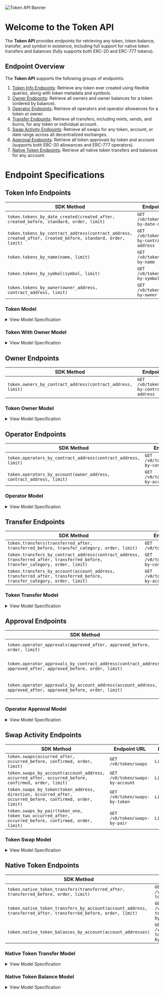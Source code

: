 ![Token API Banner](https://files.readme.io/a8b9223-TRSP_DocBanner_Token_1.png)

# Welcome to the Token API

The **Token API** provides endpoints for retrieving any token, token balance, transfer, and symbol in existence, including full support for native token transfers and balances (fully supports both ERC-20 and ERC-777 tokens).

## Endpoint Overview

The **Token API** supports the following groups of endpoints:
1. [Token Info Endpoints](https://github.com/TransposeData/transpose-python-sdk/blob/main/docs/token.md#Token-Info-Endpoints): Retrieve any token ever created using flexible queries, along with token metadata and symbols.
2. [Owner Endpoints](https://github.com/TransposeData/transpose-python-sdk/blob/main/docs/token.md#Owner-Endpoints): Retrieve all owners and owner balances for a token (ordered by balance).
3. [Operator Endpoints](https://github.com/TransposeData/transpose-python-sdk/blob/main/docs/token.md#Operator-Endpoints): Retrieve all operators and operator allowances for a token or owner.
4. [Transfer Endpoints](https://github.com/TransposeData/transpose-python-sdk/blob/main/docs/token.md#Transfer-Endpoints): Retrieve all transfers, including mints, sends, and burns, for any token or individual account.
5. [Swap Activity Endpoints](https://github.com/TransposeData/transpose-python-sdk/blob/main/docs/token.md#Swap-Activity-Endpoints): Retrieve all swaps for any token, account, or date range across all decentralized exchanges.
6. [Approval Endpoints](https://github.com/TransposeData/transpose-python-sdk/blob/main/docs/token.md#Approval-Endpoints): Retrieve all token approvals by token and account (supports both ERC-20 allowances and ERC-777 operators).
7. [Native Token Endpoints](https://github.com/TransposeData/transpose-python-sdk/blob/main/docs/token.md#Native-Token-Endpoints): Retrieve all native token transfers and balances for any account.

# Endpoint Specifications

## Token Info Endpoints
| SDK Method                                                                                                  | Endpoint URL                               | Returns                |
| ----------------------------------------------------------------------------------------------------------- | ------------------------------------------ | ---------------------- |
| `token.tokens_by_date_created(created_after, created_before, standard, order, limit)`                       | `GET /v0/token/tokens-by-date-created`     | `List[Token]`          |
| `token.tokens_by_contract_address(contract_address, created_after, created_before, standard, order, limit)` | `GET /v0/token/tokens-by-contract-address` | `List[Token]`          |
| `token.tokens_by_name(name, limit)`                                                                         | `GET /v0/token/tokens-by-name`             | `List[Token]`          |
| `token.tokens_by_symbol(symbol, limit)`                                                                     | `GET /v0/token/tokens-by-symbol`           | `List[Token]`          |
| `token.tokens_by_owner(owner_address, contract_address, limit)`                                             | `GET /v0/token/tokens-by-owner`            | `List[TokenWithOwner]` |

### Token Model
<details>
<summary>View Model Specification</summary>

The **Token Model** represents a single NFT token. The **Token Model** follows the following structure:

| Name              | Description                                                                                        | Type        |
| ----------------- | -------------------------------------------------------------------------------------------------- | ----------- |
| contract_address  | Contract address of the token                                                                      | `string`    |
| name              | Name of the token                                                                                  | `string`    |
| symbol            | Symbol of the token                                                                                | `string`    |
| decimals          | The number of decimals used by the token in user representations.                                  | `integer`   |
| created_timestamp | The token's timestamp of creation (in ISO-8601 format).                                            | `date-time` |
| standard          | The standard of the token (ERC-20 or ERC-777).                                                     | `string`    |
| supply            | The token's total supply (tokens minted minus tokens burned).                                      | `integer`   |
| external_url      | The token's website URL.                                                                           | `string`    |
| image_url         | The token's image URL in the Transpose CDN.                                                        | `string`    |
| twitter_username  | The token's Twitter username.                                                                      | `string`    |
| telegram_url      | The token's Telegram URL.                                                                          | `string`    |
| discord_url       | The token's Discord URL.                                                                           | `string`    |
| whitepaper_url    | The token's whitepaper URL.                                                                        | `string`    |
| last_refreshed    | The timestamp at which the token was last refreshed by the Transpose backend (in ISO-8601 format). | `date-time` |

</details>

### Token With Owner Model
<details>
<summary>View Model Specification</summary>

The **Token With Owner Model** represents a single token with included ownership data (i.e. the owner account and owner's balance). The **Token With Owner Model** follows the following structure:

| Name              | Description                                                                                        | Type        |
| ----------------- | -------------------------------------------------------------------------------------------------- | ----------- |
| contract_address  | Contract address of the token                                                                      | `string`    |
| name              | Name of the token                                                                                  | `string`    |
| symbol            | Symbol of the token                                                                                | `string`    |
| decimals          | The number of decimals used by the token in user representations.                                  | `integer`   |
| created_timestamp | The token's timestamp of creation (in ISO-8601 format).                                            | `date-time` |
| standard          | The standard of the token (ERC-20 or ERC-777).                                                     | `string`    |
| supply            | The token's total supply (tokens minted minus tokens burned).                                      | `integer`   |
| external_url      | The token's website URL.                                                                           | `string`    |
| image_url         | The token's image URL in the Transpose CDN.                                                        | `string`    |
| twitter_username  | The token's Twitter username.                                                                      | `string`    |
| telegram_url      | The token's Telegram URL.                                                                          | `string`    |
| discord_url       | The token's Discord URL.                                                                           | `string`    |
| whitepaper_url    | The token's whitepaper URL.                                                                        | `string`    |
| last_refreshed    | The timestamp at which the token was last refreshed by the Transpose backend (in ISO-8601 format). | `date-time` |
| owner             | The owner's account address.                                                                       | `string`    |
| balance           | The owner's balance of the token.                                                                  | `integer`   |

</details>


## Owner Endpoints
| SDK Method                                                  | Endpoint URL                               | Returns            |
| ----------------------------------------------------------- | ------------------------------------------ | ------------------ |
| `token.owners_by_contract_address(contract_address, limit)` | `GET /v0/token/owners-by-contract-address` | `List[TokenOwner]` |

### Token Owner Model
<details>
<summary>View Model Specification</summary>

The **Token Owner Model** represents a single token owner. The **Token Owner Model** follows the following structure:

| Name             | Description                                 | Type      |
| ---------------- | ------------------------------------------- | --------- |
| contract_address | The contract address of the ENS collection. | `string`  |
| owner            | The owner's account address.                | `string`  |
| balance          | The owner's balance of the token.           | `integer` |

</details>


## Operator Endpoints
| SDK Method                                                           | Endpoint URL                                  | Returns          |
| -------------------------------------------------------------------- | --------------------------------------------- | ---------------- |
| `token.operators_by_contract_address(contract_address, limit)`       | `GET /v0/token/operators-by-contract-address` | `List[Operator]` |
| `token.operators_by_account(owner_address, contract_address, limit)` | `GET /v0/token/operators-by-account`          | `List[Operator]` |

### Operator Model
<details>
<summary>View Model Specification</summary>

The **Operator Model** represents a single authorized operator for an owner's tokens. The **Operator Model** follows the following structure:

| Name             | Description                                                                       | Type      |
| ---------------- | --------------------------------------------------------------------------------- | --------- |
| contract_address | Contract address of the token in which the operator is approved.                  | `string`  |
| owner            | The address of the owner that approved the operator.                              | `string`  |
| operator         | The address of the operator that was approved.                                    | `string`  |
| authorized       | Whether full approval has been granted or not (only supported by ERC-777 tokens). | `boolean` |
| allowance        | The allowance granted to the operator.                                            | `integer` |

</details>


## Transfer Endpoints
| SDK Method                                                                                                                      | Endpoint URL                                  | Returns               |
| ------------------------------------------------------------------------------------------------------------------------------- | --------------------------------------------- | --------------------- |
| `token.transfers(transferred_after, transferred_before, transfer_category, order, limit)`                                       | `GET /v0/token/transfers`                     | `List[TokenTransfer]` |
| `token.transfers_by_contract_address(contract_address, transferred_after, transferred_before, transfer_category, order, limit)` | `GET /v0/token/transfers-by-contract-address` | `List[TokenTransfer]` |
| `token.transfers_by_account(account_address, transferred_after, transferred_before, transfer_category, order, limit)`           | `GET /v0/token/transfers-by-account`          | `List[TokenTransfer]` |

### Token Transfer Model
<details>
<summary>View Model Specification</summary>

The **Token Transfer Model** represents a single token transfer. The **Token Transfer Model** follows the following structure:

| Name             | Description                                                            | Type        |
| ---------------- | ---------------------------------------------------------------------- | ----------- |
| contract_address | The contract address of the ENS collection.                            | `string`    |
| block_number     | The block number at which the transfer occurred.                       | `integer`   |
| log_index        | The log index at which the transfer occurred.                          | `integer`   |
| transaction_hash | The transaction hash at which the transfer occurred.                   | `string`    |
| timestamp        | The timestamp of the transfer (in ISO-8601 format).                    | `date-time` |
| category         | The category of the ENS name transfer (one of `mint`, `send`, `burn`). | `string`    |
| operator         | The address of the operator that performed the transfer.               | `string`    |
| from             | The address of the sender.                                             | `string`    |
| to               | The address of the receiver.                                           | `string`    |
| quantity         | The quantity of tokens transferred.                                    | `integer`   |

</details>


## Approval Endpoints
| SDK Method                                                                                                      | Endpoint URL                                           | Returns                  |
| --------------------------------------------------------------------------------------------------------------- | ------------------------------------------------------ | ------------------------ |
| `token.operator_approvals(approved_after, approved_before, order, limit)`                                       | `GET /v0/token/operator-approvals`                     | `List[OperatorApproval]` |
| `token.operator_approvals_by_contract_address(contract_address, approved_after, approved_before, order, limit)` | `GET /v0/token/operator-approvals-by-contract-address` | `List[OperatorApproval]` |
| `token.operator_approvals_by_account_address(account_address, approved_after, approved_before, order, limit)`   | `GET /v0/token/operator-approvals-by-account-address`  | `List[OperatorApproval]` |

### Operator Approval Model
<details>
<summary>View Model Specification</summary>

The **Operator Approval Model** represents a single operator approval. The **Operator Approval Model** follows the following structure:

| Name             | Description                                                                       | Type        |
| ---------------- | --------------------------------------------------------------------------------- | ----------- |
| contract_address | Contract address of the token in which the operator is approved.                  | `string`    |
| block_number     | The block number at which the transfer occurred.                                  | `integer`   |
| log_index        | The log index at which the transfer occurred.                                     | `integer`   |
| transaction_hash | The transaction hash at which the transfer occurred.                              | `string`    |
| timestamp        | The timestamp of the transfer (in ISO-8601 format).                               | `date-time` |
| owner            | The address of the owner.                                                         | `string`    |
| operator         | The address of the operator that was approved.                                    | `string`    |
| authorized       | Whether full approval has been granted or not (only supported by ERC-777 tokens). | `boolean`   |
| allowance        | The allowance granted to the operator.                                            | `integer`   |

</details>


## Swap Activity Endpoints
| SDK Method                                                                                                 | Endpoint URL                     | Returns      |
| ---------------------------------------------------------------------------------------------------------- | -------------------------------- | ------------ |
| `token.swaps(occurred_after, occurred_before, confirmed, order, limit)`                                    | `GET /v0/token/swaps`            | `List[Swap]` |
| `token.swaps_by_account(account_address, occurred_after, occurred_before, confirmed, order, limit)`        | `GET /v0/token/swaps-by-account` | `List[Swap]` |
| `token.swaps_by_token(token_address, direction, occurred_after, occurred_before, confirmed, order, limit)` | `GET /v0/token/swaps-by-token`   | `List[Swap]` |
| `token.swaps_by_pair(token_one, token_two occurred_after, occurred_before, confirmed, order, limit)`       | `GET /v0/token/swaps-by-pair`    | `List[Swap]` |


### Token Swap Model
<details>
<summary>View Model Specification</summary>

The **Token Swap Model** represents a single token swap. The **Token Swap Model** follows the following structure:

| Name                  | Description                                                                                 | Type        |
| --------------------- | ------------------------------------------------------------------------------------------- | ----------- |
| pair_contract_address | Contract address of the token pair, if applicable.                                          | `string`    |
| from_token            | Contract address of the token swapped from.                                                 | `string`    |
| to_token              | Contract address of the token swapped to.                                                   | `string`    |
| block_number          | The block number at which the swap occurred.                                                | `integer`   |
| log_index             | The log index at which the swap occurred.                                                   | `integer`   |
| transaction_hash      | The transaction hash at which the swap occurred.                                            | `string`    |
| timestamp             | The timestamp of the swap (in ISO-8601 format).                                             | `date-time` |
| confirmed             | Whether the swap is confirmed (i.e 10 blocks have been mined since the swap occurred).      | `boolean`   |
| exchange_name         | The name of the exchange that hosted the token swap.                                        | `string`    |
| contract_version      | The version of the exchange contract that hosted the token swap.                            | `string`    |
| quantity_in           | The amount of tokens the swapper put into the swap.                                         | `integer`   |
| quantity_out          | The amount of tokens that the swapper received from the swap                                | `integer`   |
| effective_price       | The effective price of `to_token` denominated in `from_token` (`amount_out` / `amount_in`). | `number`    |
| sender                | The address of the sender (may be a router contract address).                               | `string`    |
| origin                | The address of the originator of the swap transaction.                                      | `string`    |
</details>

## Native Token Endpoints
| SDK Method                                                                                                      | Endpoint URL                                      | Returns                     |
| --------------------------------------------------------------------------------------------------------------- | ------------------------------------------------- | --------------------------- |
| `token.native_token_transfers(transferred_after, transferred_before, order, limit)`                             | `GET /v0/token/native-token-transfers`            | `List[NativeTokenTransfer]` |
| `token.native_token_transfers_by_account(account_address, transferred_after, transferred_before, order, limit)` | `GET /v0/token/native-token-transfers-by-account` | `List[NativeTokenTransfer]` |
| `token.native_token_balances_by_account(account_addresses)`                                                     | `GET /v0/token/native-token-balances-by-account`  | `List[NativeTokenBalance]`  |


### Native Token Transfer Model
<details>
<summary>View Model Specification</summary>

The **Native Token Transfer Model** represents a single native token transfer. The **Native Token Transfer Model** follows the following structure:

| Name             | Description                                                                 | Type        |
| ---------------- | --------------------------------------------------------------------------- | ----------- |
| block_number     | The block number at which the transfer occurred.                            | `integer`   |
| activity_id      | A sequential ID to identify the correct ordering of native token transfers. | `integer`   |
| transaction_hash | The transaction hash at which the transfer occurred.                        | `string`    |
| timestamp        | The timestamp of the transfer (in ISO-8601 format).                         | `date-time` |
| category         | The category of the ENS name transfer (one of `mint`, `send`, `burn`).      | `string`    |
| operator         | The address of the operator that performed the transfer.                    | `string`    |
| from             | The address of the sender.                                                  | `string`    |
| to               | The address of the receiver.                                                | `string`    |
| quantity         | The quantity of tokens transferred.                                         | `integer`   |

</details>

### Native Token Balance Model
<details>
<summary>View Model Specification</summary>

The **Native Token Balance Model** represents an account's native token (Ether) balance. The **Native Token Balance Model** follows the following structure:

| Name            | Description                         | Type      |
| --------------- | ----------------------------------- | --------- |
| account_address | The account address.                | `string`  |
| balance         | The account's native token balance. | `integer` |

</details>
